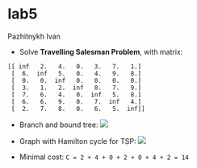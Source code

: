 # lab5

Pazhitnykh Ivan

* Solve **Travelling Salesman Problem**, with matrix:

```
[[ inf   2.   4.   0.   3.   7.   1.]
 [  6.  inf   5.   0.   4.   9.   8.]
 [  0.   0.  inf   0.   0.   0.   0.]
 [  3.   1.   2.  inf   8.   7.   9.]
 [  7.   6.   4.   0.  inf   5.   8.]
 [  6.   6.   9.   0.   7.  inf   4.]
 [  2.   7.   8.   0.   6.   5.  inf]]
```

* Branch and bound tree:
  ![](http://res.cloudinary.com/dzsjwgjii/image/upload/v1492168988/ds-lab5.png)
* Graph with Hamilton cycle for TSP:
  ![](https://raw.githubusercontent.com/drapegnik/bsu/master/decision-science/lab5/out/lab5.gv.png)

* Minimal cost: `C = 2 + 4 + 0 + 2 + 0 + 4 + 2 = 14`

